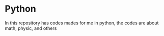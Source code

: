 # Python
In this repository has codes mades for me in python, the codes are about math, physic, and others
